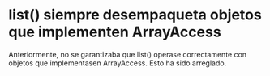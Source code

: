 # list() siempre desempaqueta objetos que implementen ArrayAccess

Anteriormente, no se garantizaba que list() operase correctamente con
objetos que implementasen ArrayAccess. Esto ha sido arreglado.
